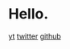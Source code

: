 # __Hello.__
[yt](https://www.youtube.com/channel/UCfZ3LESZxRfnhHErEvif6lg) 
[twitter](https://twitter.com/SerafinDD) [github](https://github.com/serafindd)
